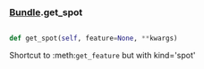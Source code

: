 ### [Bundle](Bundle.md).get_spot

```py

def get_spot(self, feature=None, **kwargs)

```



Shortcut to :meth:`get_feature` but with kind='spot'

